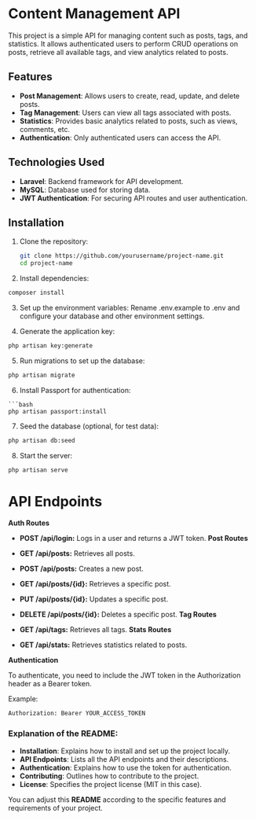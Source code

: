 # Content Management API

This project is a simple API for managing content such as posts, tags, and statistics. It allows authenticated users to perform CRUD operations on posts, retrieve all available tags, and view analytics related to posts.

## Features

- **Post Management**: Allows users to create, read, update, and delete posts.
- **Tag Management**: Users can view all tags associated with posts.
- **Statistics**: Provides basic analytics related to posts, such as views, comments, etc.
- **Authentication**: Only authenticated users can access the API.

## Technologies Used

- **Laravel**: Backend framework for API development.
- **MySQL**: Database used for storing data.
- **JWT Authentication**: For securing API routes and user authentication.

## Installation

1. Clone the repository:
   ```bash
   git clone https://github.com/yourusername/project-name.git
   cd project-name
2. Install dependencies:
```bash
composer install
```

3. Set up the environment variables: Rename .env.example to .env and configure your database and other environment settings.

4. Generate the application key:
```bash
php artisan key:generate
```
5. Run migrations to set up the database:

```bash
php artisan migrate
```

6. Install Passport for authentication:
```
```bash
php artisan passport:install
```

7. Seed the database (optional, for test data):
```bash
php artisan db:seed
```
8. Start the server:
```bash
php artisan serve
```

# API Endpoints
**Auth Routes**
- **POST /api/login:** Logs in a user and returns a JWT token.
**Post Routes**

- **GET /api/posts:** Retrieves all posts.
- **POST /api/posts:** Creates a new post.
- **GET /api/posts/{id}:** Retrieves a specific post.
- **PUT /api/posts/{id}:** Updates a specific post.
- **DELETE /api/posts/{id}:** Deletes a specific post.
**Tag Routes**

- **GET /api/tags:** Retrieves all tags.
**Stats Routes**

- **GET /api/stats:** Retrieves statistics related to posts.

**Authentication**

To authenticate, you need to include the JWT token in the Authorization header as a Bearer token.

Example:
```bash
Authorization: Bearer YOUR_ACCESS_TOKEN
```


### Explanation of the **README**:

- **Installation**: Explains how to install and set up the project locally.
- **API Endpoints**: Lists all the API endpoints and their descriptions.
- **Authentication**: Explains how to use the token for authentication.
- **Contributing**: Outlines how to contribute to the project.
- **License**: Specifies the project license (MIT in this case).

You can adjust this **README** according to the specific features and requirements of your project.


